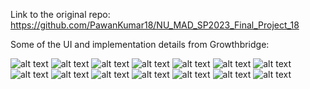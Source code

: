 Link to the original repo: https://github.com/PawanKumar18/NU_MAD_SP2023_Final_Project_18

Some of the UI and implementation details from Growthbridge:

![alt text](https://github.com/PawanKumar18/NU_MAD_SP2023_Final_Project_18/blob/main/app/src/main/res/drawable/Screenshot%202023-09-24%20at%2000.20.03.png)
![alt text](https://github.com/PawanKumar18/NU_MAD_SP2023_Final_Project_18/blob/main/app/src/main/res/drawable/Screenshot%202023-09-24%20at%2000.20.10.png)
![alt text](https://github.com/PawanKumar18/NU_MAD_SP2023_Final_Project_18/blob/main/app/src/main/res/drawable/Screenshot%202023-09-24%20at%2000.20.21.png)
![alt text](https://github.com/PawanKumar18/NU_MAD_SP2023_Final_Project_18/blob/main/app/src/main/res/drawable/Screenshot%202023-09-24%20at%2000.20.28.png)
![alt text](https://github.com/PawanKumar18/NU_MAD_SP2023_Final_Project_18/blob/main/app/src/main/res/drawable/Screenshot%202023-09-24%20at%2000.20.40.png)
![alt text](https://github.com/PawanKumar18/NU_MAD_SP2023_Final_Project_18/blob/main/app/src/main/res/drawable/Screenshot%202023-09-24%20at%2000.20.51.png)
![alt text](https://github.com/PawanKumar18/NU_MAD_SP2023_Final_Project_18/blob/main/app/src/main/res/drawable/Screenshot%202023-09-24%20at%2000.21.01.png)
![alt text](https://github.com/PawanKumar18/NU_MAD_SP2023_Final_Project_18/blob/main/app/src/main/res/drawable/Screenshot%202023-09-24%20at%2000.21.08.png)
![alt text](https://github.com/PawanKumar18/NU_MAD_SP2023_Final_Project_18/blob/main/app/src/main/res/drawable/Screenshot%202023-09-24%20at%2000.21.16.png)
![alt text](https://github.com/PawanKumar18/NU_MAD_SP2023_Final_Project_18/blob/main/app/src/main/res/drawable/Screenshot%202023-09-24%20at%2000.21.23.png)
![alt text](https://github.com/PawanKumar18/NU_MAD_SP2023_Final_Project_18/blob/main/app/src/main/res/drawable/Screenshot%202023-09-24%20at%2000.21.29.png)
![alt text](https://github.com/PawanKumar18/NU_MAD_SP2023_Final_Project_18/blob/main/app/src/main/res/drawable/Screenshot%202023-09-24%20at%2000.21.36.png)
![alt text](https://github.com/PawanKumar18/NU_MAD_SP2023_Final_Project_18/blob/main/app/src/main/res/drawable/Screenshot%202023-09-24%20at%2000.21.44.png)
![alt text](https://github.com/PawanKumar18/NU_MAD_SP2023_Final_Project_18/blob/main/app/src/main/res/drawable/Screenshot%202023-09-24%20at%2000.21.51.png)
